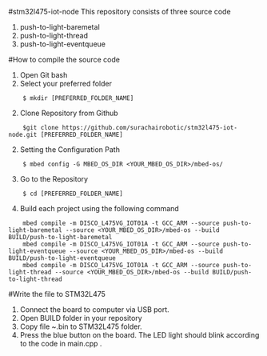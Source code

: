 #stm32l475-iot-node
This repository consists of three source code
1. push-to-light-baremetal
2. push-to-light-thread
3. push-to-light-eventqueue

#How to compile the source code
1. Open Git bash
1. Select your preferred folder
```console
	$ mkdir [PREFERRED_FOLDER_NAME]
```
2. Clone Repository from Github
```console
    $git clone https://github.com/surachairobotic/stm32l475-iot-node.git [PREFERRED_FOLDER_NAME]
```
2. Setting the Configuration Path
```console
    $ mbed config -G MBED_OS_DIR <YOUR_MBED_OS_DIR>/mbed-os/
```
3. Go to the Repository
```console
	$ cd [PREFERRED_FOLDER_NAME]
```
4. Build each project using the following command
```console
	mbed compile -m DISCO_L475VG_IOT01A -t GCC_ARM --source push-to-light-baremetal --source <YOUR_MBED_OS_DIR>/mbed-os --build BUILD/push-to-light-baremetal
	mbed compile -m DISCO_L475VG_IOT01A -t GCC_ARM --source push-to-light-eventqueue --source <YOUR_MBED_OS_DIR>/mbed-os --build BUILD/push-to-light-eventqueue
	mbed compile -m DISCO_L475VG_IOT01A -t GCC_ARM --source push-to-light-thread --source <YOUR_MBED_OS_DIR>/mbed-os --build BUILD/push-to-light-thread
```

#Write the file to STM32L475
1. Connect the board to computer via USB port.
2. Open BUILD folder in your repository
3. Copy file ~.bin to STM32L475 folder.
4. Press the blue button on the board. The LED light should blink according to the code in main.cpp .


